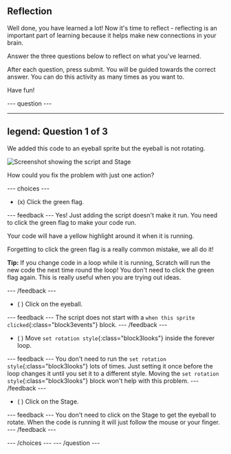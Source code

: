 ## Reflection

Well done, you have learned a lot! Now it's time to reflect - reflecting is an important part of learning because it helps make new connections in your brain.

Answer the three questions below to reflect on what you've learned.

After each question, press submit. You will be guided towards the correct answer. You can do this activity as many times as you want to.

Have fun!

--- question ---

---
legend: Question 1 of 3
---

We added this code to an eyeball sprite but the eyeball is not rotating. 

![Screenshot showing the script and Stage](images/code-not-running.png)

How could you fix the problem with just one action?

--- choices ---

- (x) Click the green flag.

 --- feedback ---
Yes! Just adding the script doesn't make it run. You need to click the green flag to make your code run.

Your code will have a yellow highlight around it when it is running.

Forgetting to click the green flag is a really common mistake, we all do it!

**Tip:** If you change code in a loop while it is running, Scratch will run the new code the next time round the loop! You don't need to click the green flag again. This is really useful when you are trying out ideas. 

 --- /feedback ---

- ( ) Click on the eyeball.

 --- feedback ---
The script does not start with a `when this sprite clicked`{:class="block3events"} block.
 --- /feedback ---

- ( ) Move `set rotation style`{:class="block3looks"}  inside the forever loop.

 --- feedback ---
You don't need to run the `set rotation style`{:class="block3looks"} lots of times. Just setting it once before the loop changes it until you set it to a different style. Moving the `set rotation style`{:class="block3looks"} block won't help with this problem.
 --- /feedback ---

- ( ) Click on the Stage.

 --- feedback ---
You don't need to click on the Stage to get the eyeball to rotate. When the code is running it will just follow the mouse or your finger. 
 --- /feedback ---

--- /choices ---
--- /question ---
